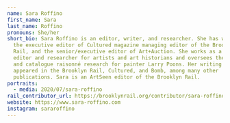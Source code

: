 ```yaml
---
name: Sara Roffino
first_name: Sara
last_name: Roffino
pronouns: She/her
short_bio: Sara Roffino is an editor, writer, and researcher. She has worked as
  the executive editor of Cultured magazine managing editor of the Brooklyn
  Rail, and the senior/executive editor of Art+Auction. She works as a freelance
  editor and researcher for artists and art historians and oversees the archives
  and catalogue raisonné research for painter Larry Poons. Her writing has
  appeared in the Brooklyn Rail, Cultured, and Bomb, among many other
  publications. Sara is an ArtSeen editor of the Brooklyn Rail.
portraits:
  - media: 2020/07/sara-roffino
rail_contributor_url: https://brooklynrail.org/contributor/sara-roffino
website: https://www.sara-roffino.com
instagram: sararoffino
---
```

